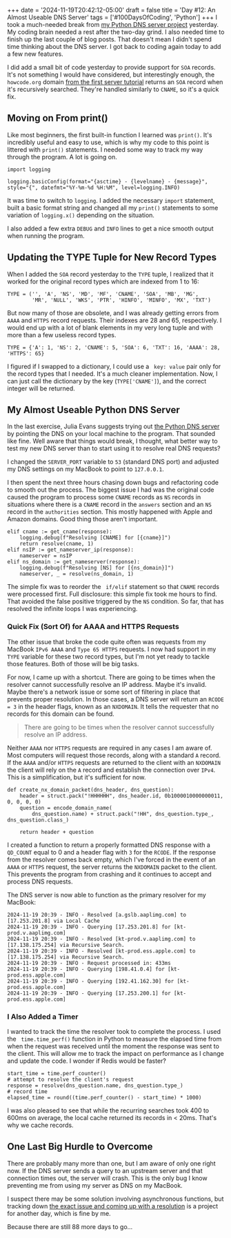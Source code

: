 +++
date = '2024-11-19T20:42:12-05:00'
draft = false
title = 'Day #12: An Almost Useable DNS Server'
tags = ['#100DaysOfCoding', 'Python']
+++
I took a much-needed break from [my Python DNS server project](/day-9-lets-build-a-dns-server) yesterday. My coding brain needed a rest after the two-day grind. I also needed time to finish up the last couple of blog posts. That doesn't mean I didn't spend time thinking about the DNS server. I got back to coding again today to add a few new features.

I did add a small bit of code yesterday to provide support for ```SOA``` records. It's not something I would have considered, but interestingly enough, the ```howcode.org``` domain [from the first server tutorial](https://www.youtube.com/watch?v=HdrPWGZ3NRo&list=PLBOh8f9FoHHhvO5e5HF_6mYvtZegobYX2) returns an ```SOA``` record when it's recursively searched. They're handled similarly to ```CNAME```, so it's a quick fix.

## Moving on From print()

Like most beginners, the first built-in function I learned was ```print()```. It's incredibly useful and easy to use, which is why my code to this point is littered with ```print()``` statements. I needed some way to track my way through the program. A lot is going on.

```
import logging

logging.basicConfig(format="{asctime} - {levelname} - {message}", style="{", datefmt="%Y-%m-%d %H:%M", level=logging.INFO)
```

It was time to switch to ```logging```. I added the necessary ```import``` statement, built a basic format string and changed all my ```print()``` statements to some variation of ```logging.x()``` depending on the situation.

I also added a few extra ```DEBUG``` and ```INFO``` lines to get a nice smooth output when running the program.

## Updating the TYPE Tuple for New Record Types
When I added the ```SOA``` record yesterday to the ```TYPE``` tuple, I realized that it worked for the original record types which are indexed from 1 to 16:

```
TYPE = ('', 'A', 'NS', 'MD', 'MF', 'CNAME', 'SOA', 'MB', 'MG',
        'MR', 'NULL', 'WKS', 'PTR', 'HINFO', 'MINFO', 'MX', 'TXT')
```

But now many of those are obsolete, and I was already getting errors from ```AAAA``` and ```HTTPS``` record requests. Their indexes are 28 and 65, respectively. I would end up with a lot of blank elements in my very long tuple and with more than a few useless record types.

```
TYPE = {'A': 1, 'NS': 2, 'CNAME': 5, 'SOA': 6, 'TXT': 16, 'AAAA': 28, 'HTTPS': 65}
```

I figured if I swapped to a dictionary, I could use a ``` key: value``` pair only for the record types that I needed. It's a much cleaner implementation. Now, I can just call the dictionary by the key (```TYPE['CNAME']```), and the correct integer will be returned.

## My Almost Useable Python DNS Server

In the last exercise, Julia Evans suggests trying out [the Python DNS server](https://zonepy.com) by pointing the DNS on your local machine to the program. That sounded like fine. Well aware that things would break, I thought, what better way to test my new DNS server than to start using it to resolve real DNS requests?

I changed the ```SERVER_PORT``` variable to ```53``` (standard DNS port) and adjusted my DNS settings on my MacBook to point to ```127.0.0.1```.

I then spent the next three hours chasing down bugs and refactoring code to smooth out the process. The biggest issue I had was the original code caused the program to process some ```CNAME``` records as ```NS``` records in situations where there is a ```CNAME``` record in the ```answers``` section and an ```NS``` record in the ```authorities``` section. This mostly happened with Apple and Amazon domains. Good thing those aren't important.

```
elif cname := get_cname(response):
    logging.debug(f"Resolving [CNAME] for [{cname}]")
    return resolve(cname, 1)
elif nsIP := get_nameserver_ip(response):
    nameserver = nsIP
elif ns_domain := get_nameserver(response):
    logging.debug(f"Resolving [NS] for [{ns_domain}]")
    nameserver, _ = resolve(ns_domain, 1)
```

The simple fix was to reorder the ``` if/elif``` statement so that ```CNAME``` records were processed first. Full disclosure: this simple fix took me hours to find. That avoided the false positive triggered by the ```NS``` condition. So far, that has resolved the infinite loops I was experiencing.

### Quick Fix (Sort Of) for AAAA and HTTPS Requests

The other issue that broke the code quite often was requests from my MacBook ```IPv6 AAAA``` and ```Type 65 HTTPS``` requests. I now had support in my ```TYPE``` variable for these two record types, but I'm not yet ready to tackle those features. Both of those will be big tasks.

For now, I came up with a shortcut. There are going to be times when the resolver cannot successfully resolve an IP address. Maybe it's invalid. Maybe there's a network issue or some sort of filtering in place that prevents proper resolution. In those cases, a DNS server will return an ```RCODE = 3``` in the header flags, known as an ```NXDOMAIN```. It tells the requester that no records for this domain can be found.

> There are going to be times when the resolver cannot successfully resolve an IP address.

Neither ```AAAA``` nor ```HTTPS``` requests are required in any cases I am aware of. Most computers will request those records, along with a standard ```A``` record. If the ```AAAA``` and/or ```HTTPS``` requests are returned to the client with an ```NXDOMAIN``` the client will rely on the ```A``` record and establish the connection over ```IPv4```. This is a simplification, but it's sufficient for now.

```
def create_nx_domain_packet(dns_header, dns_question):
    header = struct.pack("!HHHHHH", dns_header.id, 0b1000010000000011, 0, 0, 0, 0)
    question = encode_domain_name(
        dns_question.name) + struct.pack("!HH", dns_question.type_, dns_question.class_)

    return header + question
```

I created a function to return a properly formatted DNS response with a ```QD_COUNT``` equal to 0 and a header flag with ```3``` for the ```RCODE```. If the response from the resolver comes back empty, which I've forced in the event of an ```AAAA``` or ```HTTPS``` request, the server returns the ```NXDOMAIN``` packet to the client. This prevents the program from crashing and it continues to accept and process DNS requests.

The DNS server is now able to function as the primary resolver for my MacBook:

```
2024-11-19 20:39 - INFO - Resolved [a.gslb.aaplimg.com] to [17.253.201.8] via Local Cache
2024-11-19 20:39 - INFO - Querying [17.253.201.8] for [kt-prod.v.aaplimg.com]
2024-11-19 20:39 - INFO - Resolved [kt-prod.v.aaplimg.com] to [17.138.175.254] via Recursive Search.
2024-11-19 20:39 - INFO - Resolved [kt-prod.ess.apple.com] to [17.138.175.254] via Recursive Search.
2024-11-19 20:39 - INFO - Request processed in: 433ms
2024-11-19 20:39 - INFO - Querying [198.41.0.4] for [kt-prod.ess.apple.com]
2024-11-19 20:39 - INFO - Querying [192.41.162.30] for [kt-prod.ess.apple.com]
2024-11-19 20:39 - INFO - Querying [17.253.200.1] for [kt-prod.ess.apple.com]
```
### I Also Added a Timer

I wanted to track the time the resolver took to complete the process. I used the ``` time.time_perf()``` function in Python to measure the elapsed time from when the request was received until the moment the response was sent to the client. This will allow me to track the impact on performance as I change and update the code. I wonder if Redis would be faster?

```
start_time = time.perf_counter()
# attempt to resolve the client's request
response = resolve(dns_question.name, dns_question.type_)
# record time
elapsed_time = round((time.perf_counter() - start_time) * 1000)
```

I was also pleased to see that while the recurring searches took 400 to 600ms on average, the local cache returned its records in < 20ms. That's why we cache records.

## One Last Big Hurdle to Overcome

There are probably many more than one, but I am aware of only one right now. If the DNS server sends a query to an upstream server and that connection times out, the server will crash. This is the only bug I know preventing me from using my server as DNS on my MacBook.

I suspect there may be some solution involving asynchronous functions, but tracking down [the exact issue and coming up with a resolution](day-13-meet-zonepy-a-python-powered-dns-server) is a project for another day, which is fine by me.

Because there are still 88 more days to go...
